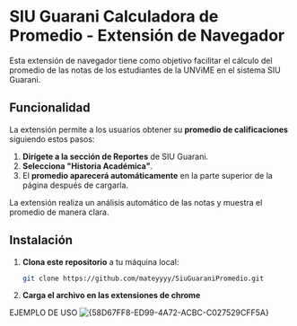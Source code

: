 # SIU Guarani Calculadora de Promedio - Extensión de Navegador

Esta extensión de navegador tiene como objetivo facilitar el cálculo del promedio de las notas de los estudiantes de la UNViME en el sistema SIU Guarani.

## Funcionalidad

La extensión permite a los usuarios obtener su **promedio de calificaciones** siguiendo estos pasos:

1. **Dirígete a la sección de Reportes** de SIU Guarani.
2. **Selecciona "Historia Académica"**.
3. El **promedio aparecerá automáticamente** en la parte superior de la página después de cargarla.

La extensión realiza un análisis automático de las notas y muestra el promedio de manera clara.

## Instalación

1. **Clona este repositorio** a tu máquina local:

   ```bash
   git clone https://github.com/mateyyyy/SiuGuaraniPromedio.git

2. **Carga el archivo en las extensiones de chrome**

EJEMPLO DE USO 
![{58D67FF8-ED99-4A72-ACBC-C027529CFF5A}](https://github.com/user-attachments/assets/2d58dad0-4fb1-45f9-90f0-0e08fb1a0399)

